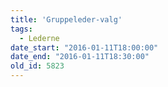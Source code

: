 ```yaml
---
title: 'Gruppeleder-valg'
tags:
  - Lederne
date_start: "2016-01-11T18:00:00"
date_end: "2016-01-11T18:30:00"
old_id: 5823
---
```

